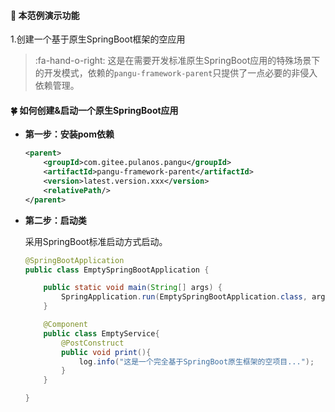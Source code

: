#### :mushroom: 本范例演示功能

1.创建一个基于原生SpringBoot框架的空应用

> :fa-hand-o-right: 这是在需要开发标准原生SpringBoot应用的特殊场景下的开发模式，依赖的`pangu-framework-parent`只提供了一点必要的非侵入依赖管理。

#### :four_leaf_clover: 如何创建&启动一个原生SpringBoot应用
-  **第一步：安装pom依赖** 
    ``` xml
    <parent>
        <groupId>com.gitee.pulanos.pangu</groupId>
        <artifactId>pangu-framework-parent</artifactId>
        <version>latest.version.xxx</version>
        <relativePath/>
    </parent>
    ```
-  **第二步：启动类** 

    采用SpringBoot标准启动方式启动。

    ``` java
    @SpringBootApplication
    public class EmptySpringBootApplication {
    
    	public static void main(String[] args) {
    		SpringApplication.run(EmptySpringBootApplication.class, args);
    	}
    
    	@Component
    	public class EmptyService{
    		@PostConstruct
    		public void print(){
    			log.info("这是一个完全基于SpringBoot原生框架的空项目...");
    		}
    	}
    
    }
    ```
